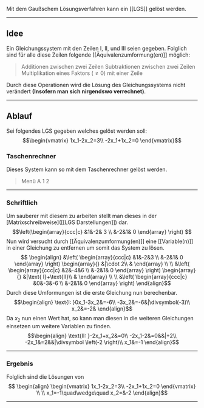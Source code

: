 Mit dem Gaußschem Lösungsverfahren kann ein [[LGS]] gelöst werden.

---
## Idee
Ein Gleichungssystem mit den Zeilen $\text{I}$, $\text{II}$, und $\text{III}$ seien gegeben.
Folglich sind für alle diese Zeilen folgende [[Äquivalenzumformung(en)]] möglich:
>Additionen zwischen zwei Zeilen
>Subtraktionen zwischen zwei Zeilen
>Multiplikation eines Faktors ($\neq0$) mit einer Zeile

Durch diese Operationen wird die Lösung des Gleichungssystems nicht verändert **(Insofern man sich nirgendswo verrechnet)**.

---
## Ablauf
Sei folgendes LGS gegeben welches gelöst werden soll:
$$\begin{vmatrix}
1x_1-2x_2=3\\
-2x_1+1x_2=0
\end{vmatrix}$$ 
### Taschenrechner
Dieses System kann so mit dem Taschenrechner gelöst werden.
>Menü
>A
>1
>2

---
### Schriftlich

Um sauberer mit diesem zu arbeiten stellt man dieses in der [Matrixschreibweise]([[LGS Darstellungen]]) dar.
$$\left(\begin{array}{ccc|c}
&1&-2& 3 \\
&-2&1& 0
\end{array}
\right)
$$
Nun wird versucht durch [[Äquivalenzumformung(en)]] eine [[Variable(n)]] in einer Gleichung zu entfernen um somit das System zu lösen.
$$
\begin{align}
	&\left(
		\begin{array}{ccc|c}
			&1&-2&3 \\
			&-2&1& 0
		\end{array}
	\right)
	\begin{array}{}
		&|\cdot 2\\
		&
	\end{array}
	\\
	\\
	&\left(
		\begin{array}{ccc|c}
			&2&-4&6 \\
			&-2&1& 0
		\end{array}
	\right)
	\begin{array}{}
		&|\text{ I}+\text{II}\\
		&
	\end{array}
	\\
	\\
	&\left(
		\begin{array}{ccc|c}
			&0&-3&-6 \\
			&-2&1& 0
		\end{array}
	\right)
\end{align}$$
Durch diese Umformungen ist die erste Gleichung nun berechenbar.
$$\begin{align}
\text{I: }0x_1-3x_2&=-6\\
-3x_2&=-6&|\divsymbol(-3)\\
x_2&=-2&
\end{align}$$
Da $x_2$ nun einen Wert hat, so kann man diesen in die weiteren Gleichungen einsetzen um weitere Variablen zu finden.
$$\begin{align}
\text{II: }-2x_1+x_2&=0\\
-2x_1-2&=0&&|+2\\
-2x_1&=2&&|\divsymbol \left(-2 \right)\\
x_1&=-1
\end{align}$$

---
### Ergebnis
Folglich sind die Lösungen von
$$
\begin{align}
	\begin{vmatrix}
		1x_1-2x_2=3\\
		-2x_1+1x_2=0
	\end{vmatrix}
	\\ \\
	x_1=-1\quad\wedge\quad x_2=&-2
\end{align}$$

---
